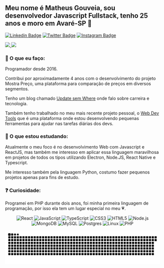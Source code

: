 ## Meu nome é Matheus Gouveia, sou desenvolvedor Javascript Fullstack, tenho 25 anos e moro em Avaré-SP 👋
[![Linkedin Badge](https://img.shields.io/badge/-LinkedIn-blue?style=flat-square&logo=Linkedin&logoColor=white&link=https://www.linkedin.com/in/maatheusgouveia/)](https://www.linkedin.com/in/maatheusgouveia/)
[![Twitter Badge](https://img.shields.io/badge/-Twitter-1ca0f1?style=flat-square&labelColor=1ca0f1&logo=twitter&logoColor=white&link=https://twitter.com/lgdbittencourt)](https://twitter.com/matheeusgouveia)
[![Instagram Badge](https://img.shields.io/badge/-Instagram-C13584?style=flat-square&labelColor=C13584&logo=instagram&logoColor=white&link=https://www.instagram.com/maatheusgouveia/)](https://www.instagram.com/maatheusgouveia/)

<div>
  <a href="https://github.com/maatheusgouveia">
    <img height="180em" src="https://github-readme-stats.vercel.app/api?username=maatheusgouveia&show_icons=true&theme=dracula&include_all_commits=true&count_private=true"/>
    <img height="180em" src="https://github-readme-stats.vercel.app/api/top-langs/?username=maatheusgouveia&layout=compact&langs_count=7&theme=dracula"/>
  </a>
</div>

### 💬 O que eu faço:

Programador desde 2016.

Contribui por aproximadamente 4 anos com o desenvolvimento do projeto Mostra Preço, uma plataforma para comparação de preços em diversos segmentos.

Tenho um blog chamado <a href="https://updatesemwhere.com.br/" target="_blank">Update sem Where</a> onde falo sobre carreira e tecnologia.

Também tenho trabalhado no meu mais recente projeto pessoal, o <a href="https://www.webdevtools.tech" target="_blank">Web Dev Tools</a> que é uma plataforma onde estou desenvolvendo pequenas ferramentas para ajudar nas tarefas diárias dos devs.

### 🔭 O que estou estudando:

Atualmente o meu foco é no desenvolvimento Web com Javascript e ReactJS, mas também me interesso em aplicar essa linguagem maravilhosa em projetos de todos os tipos utilizando Electron, Node.JS, React Native e Typescript.

Me interesso também pela linguagem Python, costumo fazer pequenos projetos apenas para fins de estudo.


### ❓ Curiosidade:
Programei em PHP durante dois anos, foi minha primeira linguagem de programação, por isso ela tem um lugar especial no meu 💗.

<p align="center">
  <img src="https://icon-library.com/images/react-icon/react-icon-29.jpg" alt="React" height="30"/>
  <img src="https://upload.wikimedia.org/wikipedia/commons/thumb/9/99/Unofficial_JavaScript_logo_2.svg/480px-Unofficial_JavaScript_logo_2.svg.png" alt="JavaScript" height="30"/>
  <img src="https://miro.medium.com/max/816/1*mn6bOs7s6Qbao15PMNRyOA.png" alt="TypeScript" height="30"/>
  <img src="https://seeklogo.com/images/C/css3-logo-8724075274-seeklogo.com.png" alt="CSS3" height="30"/>
  <img src="https://logodownload.org/wp-content/uploads/2016/10/html5-logo-1.png" alt="HTML5" height="30"/>
  <img src="https://upload.wikimedia.org/wikipedia/commons/thumb/d/d9/Node.js_logo.svg/1280px-Node.js_logo.svg.png" alt="Node.js" height="30"/>
  <img src="https://upload.wikimedia.org/wikipedia/commons/thumb/9/93/MongoDB_Logo.svg/1200px-MongoDB_Logo.svg.png" alt="MongoDB" height="30"/>
  <img src="https://img2.gratispng.com/20180803/abq/kisspng-mysql-cluster-database-management-system-专-题-咖-啡-与-代-码-5b640d8b2a2e53.6067051415332837231728.jpg" alt="MySQL" height="30"/>
  <img src="https://img2.gratispng.com/20180804/usa/kisspng-postgresql-object-relational-database-oracle-datab-portfolio-whitebolt-whitebolt-5b65f821676510.3259571015334093134235.jpg" alt="Postgres" height="30"/>
  <img src="https://upload.wikimedia.org/wikipedia/commons/thumb/3/35/Tux.svg/1200px-Tux.svg.png" alt="Linux" width="30" height="30"/>
  <img src="https://pngimg.com/uploads/php/php_PNG12.png" alt="PHP" height="30"/>
</p>
  
![Snake animation](https://github.com/maatheusgouveia/maatheusgouveia/blob/output/github-contribution-grid-snake.svg)
